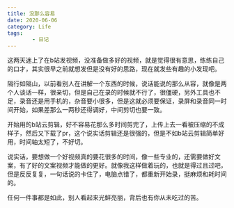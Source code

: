 ```yaml
---
title: 没那么容易
date: 2020-06-06
category: Life
tags:
        - 日记
---
```


这两天迷上了在b站发视频，没准备做多好的视频，就是觉得很有意思，练练自己的口才，其实很早之前就想发但是没有好的思路，现在就发些有趣的小发现吧。

隔行如隔山，以前看别人在讲解一个东西的时候，说话能说的那么从容，就像是两个人谈话一样，很亲切，但是自己在录的时候就不行了，很僵硬，另外工具也不足，录音还是用手机的，杂音要小很多，但是这就必须要保证，录屏和录音同一时间开始，如果差那么一两秒还得调好，中间剪切也要一致。

开始用的b站云剪辑，好不容易花那么多时间剪完了，上传上去一看被压缩的不成样子，然后又下载了pr，这个说实话剪辑还是很强的，但是不如b站云剪辑简单好用，时间轴太短了，不好切。

说实话，要想做一个好视频真的要花很多的时间，像一些专业的，还需要做好文案，有了好的文案视频才能做的更好。就像我这样做着玩的，也就是得过且过吧，但是反反复复，一句话说的卡住了，电脑点错了，都重新开始录，挺麻烦和耗时间的。

任何一件事都是如此，别人看起来光鲜亮丽，背后也有你从未吃过的苦。
